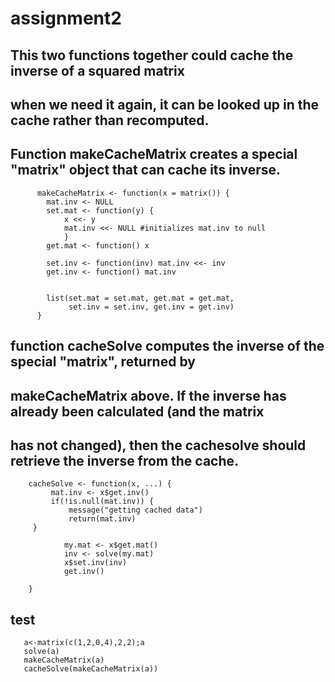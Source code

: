 # assignment2
## This two functions together could cache the inverse of a squared matrix
## when we need it again, it can be looked up in the cache rather than recomputed.


## Function makeCacheMatrix creates a special "matrix" object that can cache its inverse.

          makeCacheMatrix <- function(x = matrix()) {
            mat.inv <- NULL 
            set.mat <- function(y) {
                x <<- y
                mat.inv <<- NULL #initializes mat.inv to null
                }
            get.mat <- function() x  
        
            set.inv <- function(inv) mat.inv <<- inv  
            get.inv <- function() mat.inv   
           
            
            list(set.mat = set.mat, get.mat = get.mat, 
                 set.inv = set.inv, get.inv = get.inv)
          }


## function cacheSolve computes the inverse of the special "matrix", returned by
## makeCacheMatrix above. If the inverse has already been calculated (and the matrix
## has not changed), then the cachesolve should retrieve the inverse from the cache.

        cacheSolve <- function(x, ...) {
             mat.inv <- x$get.inv() 
             if(!is.null(mat.inv)) {  
                 message("getting cached data")
                 return(mat.inv) 
         }
            
                my.mat <- x$get.mat() 
                inv <- solve(my.mat)  
                x$set.inv(inv) 
                get.inv()
            
        }

## test
       a<-matrix(c(1,2,0,4),2,2);a
       solve(a)
       makeCacheMatrix(a) 
       cacheSolve(makeCacheMatrix(a))

